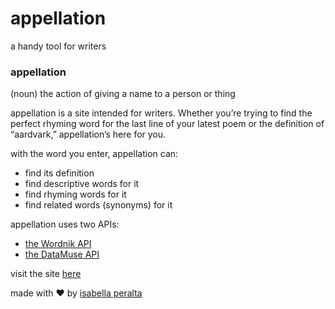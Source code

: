 # appellation
a handy tool for writers

### appellation
(noun) the action of giving a name to a person or thing

appellation is a site intended for writers. Whether you’re trying to find the perfect rhyming word for the last line of your latest poem or the definition of “aardvark,” appellation’s here for you.

with the word you enter, appellation can:
- find its definition
- find descriptive words for it
- find rhyming words for it
- find related words (synonyms) for it

appellation uses two APIs:
- [the Wordnik API](http://developer.wordnik.com/)
- [the DataMuse API](https://www.datamuse.com/api/)


visit the site [here](https://isabellaperalta.github.io/appellation/)

made with ❤️ by [isabella peralta](https://isabellaperalta.com/)
